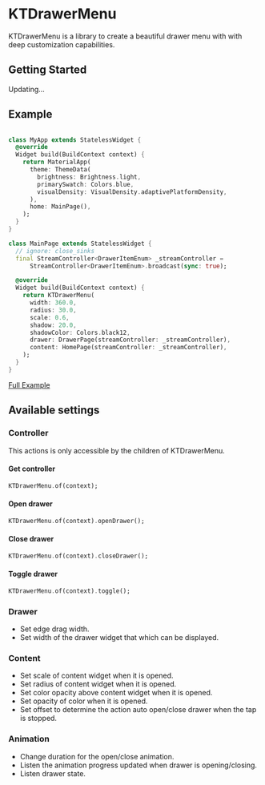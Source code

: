 # KTDrawerMenu

KTDrawerMenu is a library to create a beautiful drawer menu with with deep customization capabilities.


## Getting Started

Updating...


## Example

```Dart

class MyApp extends StatelessWidget {
  @override
  Widget build(BuildContext context) {
    return MaterialApp(
      theme: ThemeData(
        brightness: Brightness.light,
        primarySwatch: Colors.blue,
        visualDensity: VisualDensity.adaptivePlatformDensity,
      ),
      home: MainPage(),
    );
  }
}

class MainPage extends StatelessWidget {
  // ignore: close_sinks
  final StreamController<DrawerItemEnum> _streamController =
      StreamController<DrawerItemEnum>.broadcast(sync: true);

  @override
  Widget build(BuildContext context) {
    return KTDrawerMenu(
      width: 360.0,
      radius: 30.0,
      scale: 0.6,
      shadow: 20.0,
      shadowColor: Colors.black12,
      drawer: DrawerPage(streamController: _streamController),
      content: HomePage(streamController: _streamController),
    );
  }
}

```

[Full Example](https://github.com/tuankhaiit/kt_drawer_menu/blob/master/example/lib/main.dart)


## Available settings

### Controller
This actions is only accessible by the children of KTDrawerMenu.

#### Get controller
```Dart
KTDrawerMenu.of(context);
```
#### Open drawer
```Dart
KTDrawerMenu.of(context).openDrawer();
```
#### Close drawer
```Dart
KTDrawerMenu.of(context).closeDrawer();
```
#### Toggle drawer
```Dart
KTDrawerMenu.of(context).toggle();
```

### Drawer
* Set edge drag width.
* Set width of the drawer widget that which can be displayed.

### Content
* Set scale of content widget when it is opened.
* Set radius of content widget when it is opened.
* Set color opacity above content widget when it is opened.
* Set opacity of color when it is opened.
* Set offset to determine the action auto open/close drawer when the tap is stopped.

### Animation
* Change duration for the open/close animation.
* Listen the animation progress updated when drawer is opening/closing.
* Listen drawer state.
